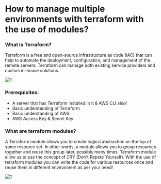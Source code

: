 # How to manage multiple environments with terraform with the use of modules?

### What is Terraform?

Terraform is a free and open-source infrastructure as code (IAC) that can help to automate the deployment, configuration, and management of the remote servers. Terraform can manage both existing service providers and custom in-house solutions.

![1](https://github.com/DhruvinSoni30/Jenkins-Terraform-Docker/blob/main/5.png?raw=true)

### Prerequisites:

* A server that has Terraform installed in it & AWS CLI also!
* Basic understanding of Terraform 
* Basic understanding of AWS
* AWS Access Key & Secret Key

### What are terraform modules?

A Terraform module allows you to create logical abstraction on the top of some resource set. In other words, a module allows you to group resources together and reuse this group later, possibly many times. Terraform module allow us to use the concept of DRY (Don't Repete Yourself). With the use of terraform modules you can write the code for various resources once and reuse them in different environment as per your need!

![2](https://github.com/DhruvinSoni30/Terraform_Multiple_Environments/blob/main/images/module.png?raw=true)
